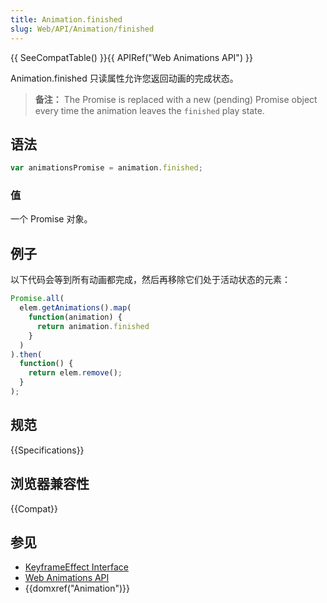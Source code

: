 ```yaml
---
title: Animation.finished
slug: Web/API/Animation/finished
---
```


{{ SeeCompatTable() }}{{ APIRef("Web Animations API") }}

Animation.finished 只读属性允许您返回动画的完成状态。

> **备注：** The Promise is replaced with a new (pending) Promise object every time the animation leaves the `finished` play state.

## 语法

```js
var animationsPromise = animation.finished;
```

### 值

一个 Promise 对象。

## 例子

以下代码会等到所有动画都完成，然后再移除它们处于活动状态的元素：

```js
Promise.all(
  elem.getAnimations().map(
    function(animation) {
      return animation.finished
    }
  )
).then(
  function() {
    return elem.remove();
  }
);
```

## 规范

{{Specifications}}

## 浏览器兼容性

{{Compat}}

## 参见

- [KeyframeEffect Interface](/zh-CN/docs/Web/API/KeyframeEffect)
- [Web Animations API](/zh-CN/docs/Web/API/Web_Animations_API)
- {{domxref("Animation")}}

